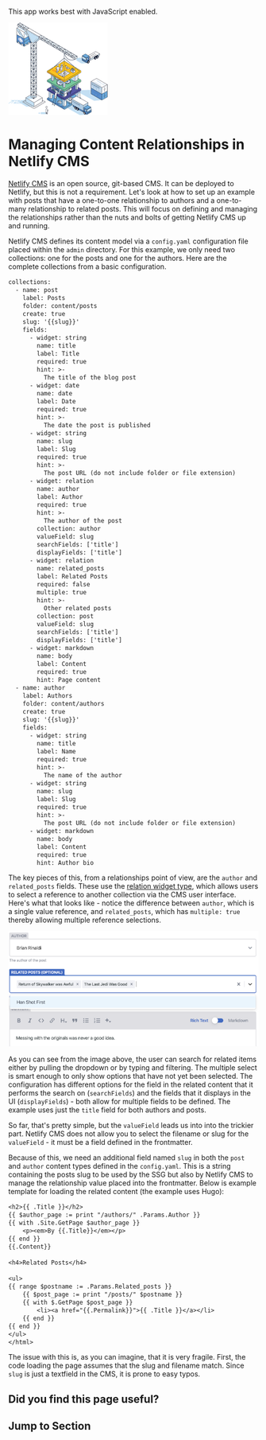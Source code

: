 This app works best with JavaScript enabled.



























![Stackbit](/docs/images/stackbit-crane-sm.png)

Managing Content Relationships in Netlify CMS
=============================================

[Netlify CMS](https://www.netlifycms.org/) is an open source, git-based CMS. It can be deployed to Netlify, but this is not a requirement. Let's look at how to set up an example with posts that have a one-to-one relationship to authors and a one-to-many relationship to related posts. This will focus on defining and managing the relationships rather than the nuts and bolts of getting Netlify CMS up and running.

Netlify CMS defines its content model via a `config.yaml` configuration file placed within the `admin` directory. For this example, we only need two collections: one for the posts and one for the authors. Here are the complete collections from a basic configuration.

    collections:
      - name: post
        label: Posts
        folder: content/posts
        create: true
        slug: '{{slug}}'
        fields:
          - widget: string
            name: title
            label: Title
            required: true
            hint: >-
              The title of the blog post
          - widget: date
            name: date
            label: Date
            required: true
            hint: >-
              The date the post is published
          - widget: string
            name: slug
            label: Slug
            required: true
            hint: >-
              The post URL (do not include folder or file extension)
          - widget: relation
            name: author
            label: Author
            required: true
            hint: >-
              The author of the post
            collection: author
            valueField: slug
            searchFields: ['title']
            displayFields: ['title']
          - widget: relation
            name: related_posts
            label: Related Posts
            required: false
            multiple: true
            hint: >-
              Other related posts
            collection: post
            valueField: slug
            searchFields: ['title']
            displayFields: ['title']
          - widget: markdown
            name: body
            label: Content
            required: true
            hint: Page content
      - name: author
        label: Authors
        folder: content/authors
        create: true
        slug: '{{slug}}'
        fields:
          - widget: string
            name: title
            label: Name
            required: true
            hint: >-
              The name of the author
          - widget: string
            name: slug
            label: Slug
            required: true
            hint: >-
              The post URL (do not include folder or file extension)
          - widget: markdown
            name: body
            label: Content
            required: true
            hint: Author bio

The key pieces of this, from a relationships point of view, are the `author` and `related_posts` fields. These use the [relation widget type](https://www.netlifycms.org/docs/widgets/#relation), which allows users to select a reference to another collection via the CMS user interface. Here's what that looks like - notice the difference between `author`, which is a single value reference, and `related_posts`, which has `multiple: true` thereby allowing multiple reference selections.

![The Netlify CMS relationships UI](/docs/images/netlifycms-ui-sm.png)

As you can see from the image above, the user can search for related items either by pulling the dropdown or by typing and filtering. The multiple select is smart enough to only show options that have not yet been selected. The configuration has different options for the field in the related content that it performs the search on (`searchFields`) and the fields that it displays in the UI (`displayFields`) - both allow for multiple fields to be defined. The example uses just the `title` field for both authors and posts.

So far, that's pretty simple, but the `valueField` leads us into into the trickier part. Netlify CMS does not allow you to select the filename or slug for the `valueField` - it must be a field defined in the frontmatter.

Because of this, we need an additional field named `slug` in both the `post` and `author` content types defined in the `config.yaml`. This is a string containing the posts slug to be used by the SSG but also by Netlify CMS to manage the relationship value placed into the frontmatter. Below is example template for loading the related content (the example uses Hugo):

    <h2>{{ .Title }}</h2>
    {{ $author_page := print "/authors/" .Params.Author }}
    {{ with .Site.GetPage $author_page }}
        <p><em>By {{.Title}}</em></p>
    {{ end }}
    {{.Content}}

    <h4>Related Posts</h4>

    <ul>
    {{ range $postname := .Params.Related_posts }}
        {{ $post_page := print "/posts/" $postname }}
        {{ with $.GetPage $post_page }}
            <li><a href="{{.Permalink}}">{{ .Title }}</a></li>
        {{ end }}
    {{ end }}
    </ul>
    </html>

The issue with this is, as you can imagine, that it is very fragile. First, the code loading the page assumes that the slug and filename match. Since `slug` is just a textfield in the CMS, it is prone to easy typos.

Did you find this page useful?
------------------------------





Jump to Section
---------------











